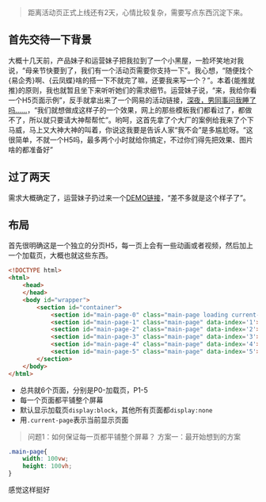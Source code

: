 > 距离活动页正式上线还有2天，心情比较复杂，需要写点东西沉淀下来。

## 首先交待一下背景
大概十几天前，产品妹子和运营妹子把我拉到了一个小黑屋，一脸坏笑地对我说，“母亲节快要到了，我们有一个活动页需要你支持一下”。我心想，“随便找个{易企秀}啊、{云凤蝶}啥的搭一下不就完了嘛，还要我来写一个？”。本着{能推就推}的原则，我也就暂且坐下来听听她们的需求细节。运营妹子说，“来，我给你看一个H5页面示例”，反手就拿出来了一个网易的活动链接，[深夜，男同事问我睡了吗……](http://shared.youdao.com/market/xijing/index.html)，“我们就想做成这样子的一个效果，网上的那些模板我们都看过了，都做不了，所以就只要请大神帮帮忙”。哟呵，这首先拿了个大厂的案例给我来了个下马威，马上又大神大神的叫着，你说这我要是告诉人家“我不会”是多尴尬呀。“这很简单，不就一个H5吗，最多两个小时就给你搞定，不过你们得先把效果、图片啥的都准备好”

## 过了两天
需求大概确定了，运营妹子扔过来一个[DEMO链接](https://i.eqxiu.com/s/gSJlkRcM?eqrcode=1&share_level=1&from_user=d3320ae2-5510-4376-a2b6-dc8c91f14f15&from_id=c9b6864d-d0b7-4e7a-bcef-aa25892bc43a&share_time=1524124926331)，“差不多就是这个样子了”。

## 布局
首先很明确这是一个独立的分页H5，每一页上会有一些动画或者视频，然后加上一个加载页，大概也就这些东西。
```html
<!DOCTYPE html>
<html>
    <head>
    </head>
    <body id="wrapper"> 
        <section id="container">
            <section id="main-page-0" class="main-page loading current-page" data-index='0'></section>
            <section id="main-page-1" class="main-page" data-index='1'></section>
            <section id="main-page-2" class="main-page" data-index='2'></section>
            <section id="main-page-3" class="main-page" data-index='3'></section>
            <section id="main-page-4" class="main-page" data-index='4'></section>
            <section id="main-page-5" class="main-page" data-index='5'></section>
        </section>
    </body>
</html>
```
- 总共就6个页面，分别是P0-加载页，P1-5
- 每一个页面都平铺整个屏幕
- 默认显示加载页`display:block`，其他所有页面都`display:none`
- 用`.current-page`表示当前显示页面

> 问题1：如何保证每一页都平铺整个屏幕？
> 方案一：最开始想到的方案
```css
.main-page{
    width: 100vw;
    height: 100vh;
}
```
感觉这样挺好